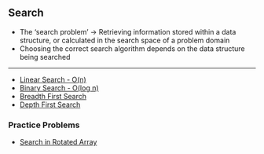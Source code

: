 ## Search
- The ‘search problem’ -> Retrieving information stored within a data structure, or calculated in the search space of a problem domain
- Choosing the correct search algorithm depends on the data structure being searched
***

- [Linear Search - O(n)](./linear_search/linear_search.md)
- [Binary Search - O(log n)](./binary_search/binary_search.md)
- [Breadth First Search](./breadth_first_search/breadth_first_search.md)
- [Depth First Search](./depth_first_search/depth_first_search.md)

### Practice Problems
- [Search in Rotated Array](./practice_problems/practice_problems.md#search-in-rotated-arrar)
